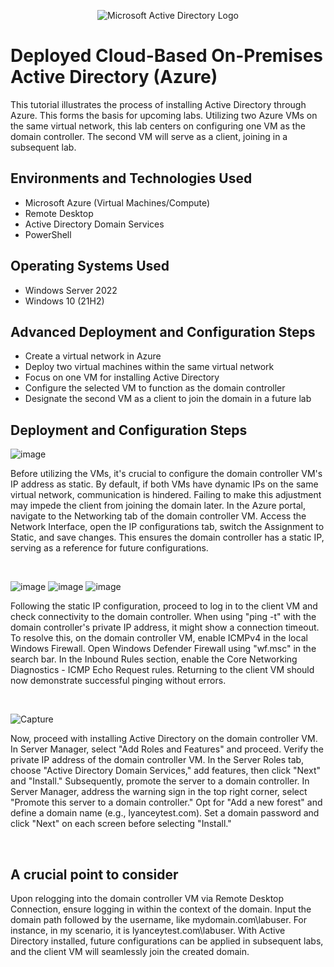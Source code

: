 <p align="center">
<img src="https://i.imgur.com/pU5A58S.png" alt="Microsoft Active Directory Logo"/>
</p>

<h1>Deployed Cloud-Based On-Premises Active Directory (Azure)</h1>
This tutorial illustrates the process of installing Active Directory through Azure. This forms the basis for upcoming labs. Utilizing two Azure VMs on the same virtual network, this lab centers on configuring one VM as the domain controller. The second VM will serve as a client, joining in a subsequent lab.<br />


<h2>Environments and Technologies Used</h2>

- Microsoft Azure (Virtual Machines/Compute)
- Remote Desktop
- Active Directory Domain Services
- PowerShell

<h2>Operating Systems Used </h2>

- Windows Server 2022
- Windows 10 (21H2)

<h2>Advanced Deployment and Configuration Steps</h2>

- Create a virtual network in Azure
- Deploy two virtual machines within the same virtual network
- Focus on one VM for installing Active Directory
- Configure the selected VM to function as the domain controller
- Designate the second VM as a client to join the domain in a future lab

<h2>Deployment and Configuration Steps</h2>

![image](https://github.com/Skizfly/configuring-AD/assets/153954157/9afdacc9-95dd-470e-8a82-f554aa772d73)

<p>
</p>
<p>
Before utilizing the VMs, it's crucial to configure the domain controller VM's IP address as static. By default, if both VMs have dynamic IPs on the same virtual network, communication is hindered. Failing to make this adjustment may impede the client from joining the domain later. In the Azure portal, navigate to the Networking tab of the domain controller VM. Access the Network Interface, open the IP configurations tab, switch the Assignment to Static, and save changes. This ensures the domain controller has a static IP, serving as a reference for future configurations.
</p>
<br />

![image](https://github.com/Skizfly/configuring-AD/assets/153954157/11f0fef5-5a22-4c5a-a150-1a85917af136)
![image](https://github.com/Skizfly/configuring-AD/assets/153954157/92abd55f-e056-4294-aa20-4ec755f6cf96)
![image](https://github.com/Skizfly/configuring-AD/assets/153954157/32d96c7f-93d2-4372-a9d4-90a2ff360f6b)

<p>
</p>
<p>
Following the static IP configuration, proceed to log in to the client VM and check connectivity to the domain controller. When using "ping -t" with the domain controller's private IP address, it might show a connection timeout. To resolve this, on the domain controller VM, enable ICMPv4 in the local Windows Firewall. Open Windows Defender Firewall using "wf.msc" in the search bar. In the Inbound Rules section, enable the Core Networking Diagnostics - ICMP Echo Request rules. Returning to the client VM should now demonstrate successful pinging without errors.
</p>
<br />

![Capture](https://github.com/Skizfly/configuring-AD/assets/153954157/d31420cd-66d0-4348-83b8-8a7f8cb92525)

<p>
</p>
<p>
Now, proceed with installing Active Directory on the domain controller VM. In Server Manager, select "Add Roles and Features" and proceed. Verify the private IP address of the domain controller VM. In the Server Roles tab, choose "Active Directory Domain Services," add features, then click "Next" and "Install." Subsequently, promote the server to a domain controller. In Server Manager, address the warning sign in the top right corner, select "Promote this server to a domain controller." Opt for "Add a new forest" and define a domain name (e.g., lyanceytest.com). Set a domain password and click "Next" on each screen before selecting "Install."
</p>
<br />

<h2>A crucial point to consider</h2>
Upon relogging into the domain controller VM via Remote Desktop Connection, ensure logging in within the context of the domain. Input the domain path followed by the username, like mydomain.com\labuser. For instance, in my scenario, it is lyanceytest.com\labuser. With Active Directory installed, future configurations can be applied in subsequent labs, and the client VM will seamlessly join the created domain.
